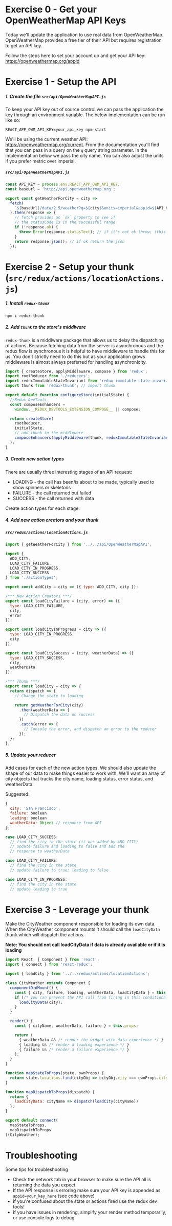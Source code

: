 # Exercise 0 - Get your OpenWeatherMap API Keys

Today we'll update the application to use real data from OpenWeatherMap. OpenWeatherMap provides a free tier of their API but requires registration to get an API key.

Follow the steps here to set your account up and get your API key: https://openweathermap.org/appid

# Exercise 1 - Setup the API

##### 1. Create the file `src/api/OpenWeatherMapAPI.js`

To keep your API key out of source control we can pass the application the key through an environment variable. The below implementation can be run like so:

`REACT_APP_OWM_API_KEY=your_api_key npm start`

We'll be using the current weather API: https://openweathermap.org/current. From the documentation you'll find that you can pass in a query on the `q` query string parameter. In the implementation below we pass the city name. You can also adjust the units if you prefer metric over imperial.

##### `src/api/OpenWeatherMapAPI.js`

```javascript
const API_KEY = process.env.REACT_APP_OWM_API_KEY;
const baseUrl = 'http://api.openweathermap.org';

export const getWeatherForCity = city =>
  fetch(
    `${baseUrl}/data/2.5/weather?q=${city}&units=imperial&appid=${API_KEY}`
  ).then(response => {
    // fetch provides an `ok` property to see if
    // the statusCode is in the successful range
    if (!response.ok) {
      throw Error(response.statusText); // if it's not ok throw; (this rejects the promise)
    }
    return response.json(); // if ok return the json
  });
```

# Exercise 2 - Setup your thunk (`src/redux/actions/locationActions.js`)

##### 1. Install `redux-thunk`

`npm i redux-thunk`

##### 2. Add `thunk` to the store's middlware

`redux-thunk` is a middlware package that allows us to delay the dispatching of actions. Because fetching data from the server is asynchronous and the redux flow is synchronous it is helpful to have middleware to handle this for us. You don't strictly need to do this but as your application grows middleware is almost always preferred for handling asynchronicity.

```javascript
import { createStore, applyMiddleware, compose } from 'redux';
import rootReducer from './reducers';
import reduxImmutableStateInvariant from 'redux-immutable-state-invariant';
import thunk from 'redux-thunk'; // import thunk

export default function configureStore(initialState) {
  //Redux DevTools
  const composeEnhancers =
    window.__REDUX_DEVTOOLS_EXTENSION_COMPOSE__ || compose;

  return createStore(
    rootReducer,
    initialState,
    // add thunk to the middleware
    composeEnhancers(applyMiddleware(thunk, reduxImmutableStateInvariant()))
  );
}
```

##### 3. Create new action types

There are usually three interesting stages of an API request:

- LOADING - the call has been/is about to be made, typically used to show spinners or skeletons
- FAILURE - the call returned but failed
- SUCCESS - the call returned with data

Create action types for each stage.

##### 4. Add new action creators and your thunk

##### `src/redux/actions/locationActions.js`

```javascript
import { getWeatherForCity } from '../../api/OpenWeatherMapAPI';

import {
  ADD_CITY,
  LOAD_CITY_FAILURE,
  LOAD_CITY_IN_PROGRESS,
  LOAD_CITY_SUCCESS
} from './actionTypes';

export const addCity = city => ({ type: ADD_CITY, city });

/*** New Action Creators ***/
export const loadCityFailure = (city, error) => ({
  type: LOAD_CITY_FAILURE,
  city,
  error
});

export const loadCityInProgress = city => ({
  type: LOAD_CITY_IN_PROGRESS,
  city
});

export const loadCitySuccess = (city, weatherData) => ({
  type: LOAD_CITY_SUCCESS,
  city,
  weatherData
});

/*** Thunk ***/
export const loadCity = city => {
  return dispatch => {
    // Change the state to loading

    return getWeatherForCity(city)
      .then(weatherData => {
        // Dispatch the data on success
      })
      .catch(error => {
        // Console the error, and dispatch an error to the reducer
      });
  };
};
```

##### 5. Update your reducer

Add cases for each of the new action types. We should also update the shape of our data to make things easier to work with. We'll want an array of city objects that tracks the city name, loading status, error status, and weatherData:

Suggested:

```javascript
{
  city: 'San Francisco',
  failure: boolean
  loading: boolean
  weatherData: Object // response from API
};
```

```javascript
case LOAD_CITY_SUCCESS:
  // find the city in the state (it was added by ADD_CITY)
  // update failure and loading to false and add the
  // response to weatherData

case LOAD_CITY_FAILURE:
  // find the city in the state
  // update failure to true; loading to false

case LOAD_CITY_IN_PROGRESS:
  // find the city in the state
  // update loading to true
```

# Exercise 3 - Leverage your thunk

Make the CityWeather component responsible for loading its own data. When the CityWeather component mounts it should call the `loadCityData` thunk which will dispatch the actions.

**Note: You should not call loadCityData if data is already available or if it is loading**

```javascript
import React, { Component } from 'react';
import { connect } from 'react-redux';

import { loadCity } from '../../redux/actions/locationActions';

class CityWeather extends Component {
  componentDidMount() {
    const { city, failure, loading, weatherData, loadCityData } = this.props;
    if (/* you can prevent the API call from firing in this conditional */) {
      loadCityData(city);
    }
  }

  render() {
    const { cityName, weatherData, failure } = this.props;

    return (
      { weatherData && /* render the widget with data experience */ }
      { loading && /* render a loading experience */ }
      { failure && /* render a failure experience */ }
    );
  }
}

function mapStateToProps(state, ownProps) {
  return state.locations.find(cityObj => cityObj.city === ownProps.cityName);
}

function mapDispatchToProps(dispatch) {
  return {
    loadCityData: cityName => dispatch(loadCity(cityName))
  };
}

export default connect(
  mapStateToProps,
  mapDispatchToProps
)(CityWeather);
```

# Troubleshooting

Some tips for troubleshooting

- Check the network tab in your browser to make sure the API all is returning the data you expect.
- If the API response is erroring make sure your API key is appended as `appid=your_key_here` (see code above)
- If you're confused about the state or actions fired use the redux dev tools!
- If you have issues in rendering, simplify your render method temporarily, or use console.logs to debug
